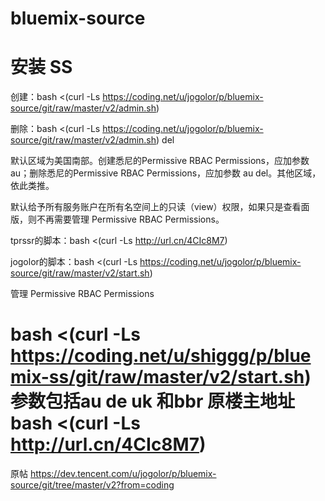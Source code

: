 # bluemix-source
# 安装 SS
创建：bash <(curl -Ls https://coding.net/u/jogolor/p/bluemix-source/git/raw/master/v2/admin.sh)

删除：bash <(curl -Ls https://coding.net/u/jogolor/p/bluemix-source/git/raw/master/v2/admin.sh) del

默认区域为美国南部。创建悉尼的Permissive RBAC Permissions，应加参数 au；删除悉尼的Permissive RBAC Permissions，应加参数 au del。其他区域，依此类推。

默认给予所有服务账户在所有名空间上的只读（view）权限，如果只是查看面版，则不再需要管理 Permissive RBAC Permissions。

tprssr的脚本：bash <(curl -Ls http://url.cn/4CIc8M7)

jogolor的脚本：bash <(curl -Ls https://coding.net/u/jogolor/p/bluemix-source/git/raw/master/v2/start.sh)

管理 Permissive RBAC Permissions



# bash <(curl -Ls https://coding.net/u/shiggg/p/bluemix-ss/git/raw/master/v2/start.sh) 参数包括au de uk 和bbr 原楼主地址 bash <(curl -Ls http://url.cn/4CIc8M7)

原帖 https://dev.tencent.com/u/jogolor/p/bluemix-source/git/tree/master/v2?from=coding
